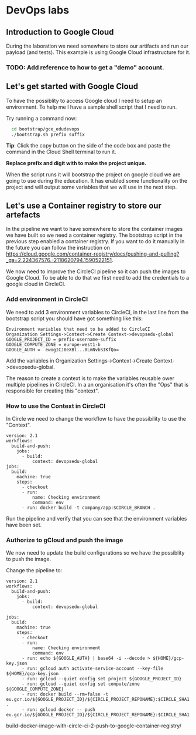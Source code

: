 # DevOps labs

## Introduction to Google Cloud

During the laboration we need somewhere to store our artifacts and run our payload (and tests). This example is using Google Cloud infrastructure for it. 

### TODO: Add reference to how to get a "demo" account.


## Let's get started with Google Cloud

To have the possiblity to access Google cloud I need to setup an environment. To help me I have a sample shell script that I need to run. 

Try running a command now:
```bash
  cd bootstrap/gce_edudevops
  ./bootstrap.sh prefix suffix
```

**Tip**: Click the copy button on the side of the code box and paste the command in the Cloud Shell terminal to run it.

**Replace prefix and digit with to make the project unique.**

When the script runs it will bootstrap the project on google cloud we are going to use during the education. 
It has enabled some functionality on the project and will output some variables that we will use in the next step.


## Let's use a Container registry to store our artefacts

In the pipeline we want to have somewhere to store the container images we have built so we need a container registry. The bootstrap script in the previous step  enabled a container registry. If you want to do it manually in the future you can follow the instruction on https://cloud.google.com/container-registry/docs/pushing-and-pulling?_ga=2.224367576.-2118620794.1590522151.

We now need to improve the CircleCI pipeline so it can push the images to Google Cloud. To be able to do that we first need to add the credentials to a google cloud in CircleCI. 


### Add environment in CircleCI

We need to add 3 environment variables to CircleCI, in the last line from the bootstrap script you should have got something like this:

```
Environment variables that need to be added to CircleCI
Organization Settings->Context->Create Context->devopsedu-global
GOOGLE_PROJECT_ID = prefix-username-suffix
GOOGLE_COMPUTE_ZONE = europe-west1-b
GOOGLE_AUTH =  ewogICJ0eXBl...0LmNvbSIKfQo=
```

Add the variables in Organization Settings->Context->Create Context->devopsedu-global. 

The reason to create a context is to make the variables reusable ower multiple pipelines in CircleCI. In a an organisation it's often the "Ops" that is responsible for creating this "context".


### How to use the Context in CircleCI

In Circle we need to change the workflow to have the possibility to use the "Context".

```
version: 2.1
workflows:
  build-and-push:
    jobs:
      - build:
          context: devopsedu-global
jobs:
  build:
    machine: true
    steps:
      - checkout
      - run: 
          name: Checking environment
          command: env
      - run: docker build -t company/app:$CIRCLE_BRANCH .
```

Run the pipeline and verify that you can see that the environment variables have been set.


### Authorize to gCloud and push the image

We now need to update the build configurations so we have the possiblity to push the image.

Change the pipeline to:
```
version: 2.1
workflows:
  build-and-push:
    jobs:
      - build:
          context: devopsedu-global

jobs:
  build:
    machine: true
    steps:
      - checkout
      - run: 
          name: Checking environment
          command: env
      - run: echo ${GOOGLE_AUTH} | base64 -i --decode > ${HOME}/gcp-key.json
      - run: gcloud auth activate-service-account --key-file ${HOME}/gcp-key.json
      - run: gcloud --quiet config set project ${GOOGLE_PROJECT_ID}
      - run: gcloud --quiet config set compute/zone ${GOOGLE_COMPUTE_ZONE}
      - run: docker build --rm=false -t eu.gcr.io/${GOOGLE_PROJECT_ID}/${CIRCLE_PROJECT_REPONAME}:$CIRCLE_SHA1 .
      - run: gcloud docker -- push eu.gcr.io/${GOOGLE_PROJECT_ID}/${CIRCLE_PROJECT_REPONAME}:$CIRCLE_SHA1 
```
build-docker-image-with-circle-ci-2-push-to-google-container-registry/